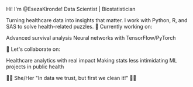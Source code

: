 Hi! I'm @EsezaKironde!
Data Scientist | Biostatistician

Turning healthcare data into insights that matter. I work with Python, R, and SAS to solve health-related puzzles.
🔬 Currently working on:

Advanced survival analysis
Neural networks with TensorFlow/PyTorch

🤝 Let's collaborate on:

Healthcare analytics with real impact
Making stats less intimidating
ML projects in public health

💁‍♀️ She/Her
"In data we trust, but first we clean it!" 🧹✨

<!---
EsezaKironde/EsezaKironde is a ✨ special ✨ repository because its `README.md` (this file) appears on your GitHub profile.
You can click the Preview link to take a look at your changes.
--->
